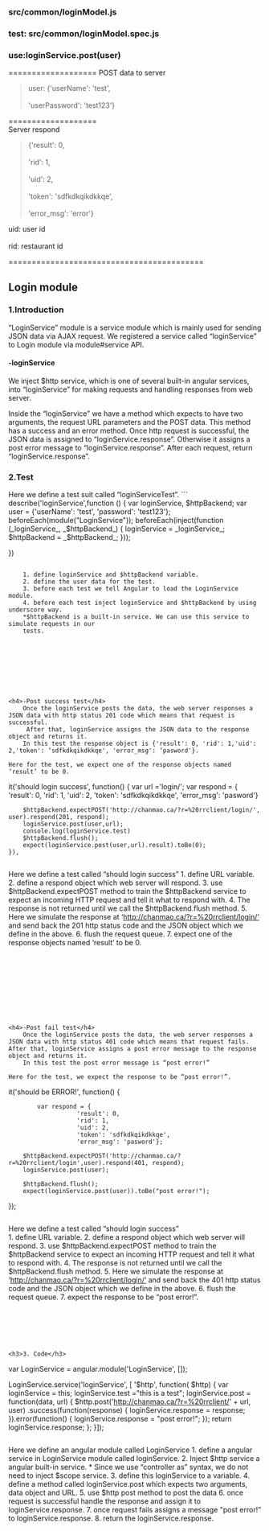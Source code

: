 <h3>src/common/loginModel.js</h3>
<h3>test: src/common/loginModel.spec.js</h3>
<h3>use:loginService.post(user)</h3>
===================
POST data to server<br />  

>  user: {'userName': 'test',<br />  
>         'userPassword': 'test123'}

===================          
Server respond <br />   
>{'result': 0,<br />  
>  'rid': 1,<br />  
  'uid': 2,<br />  
  'token': 'sdfkdkqikdkkqe',<br />  
  'error_msg': 'error'}<br />  

uid: user id<br />  
rid: restaurant id<br />


==========================================
<h2>Login module</h2>

<h3>1.Introduction</h3>
“LoginService” module is a service module which is mainly used for sending JSON data via AJAX request. We registered a service called “loginService” to Login module via module#service API.

<h4>-loginService</h4>
We inject $http service, which is one of several built-in angular services, into “loginService” for making requests and handling responses from web server.  

Inside the “loginService” we have a method which expects to have two arguments, the request URL parameters and the POST data. This method has a success and an error method. Once http request is successful, the JSON data is assigned to “loginService.response”. Otherwise it assigns a post error message to  “loginService.response”.  After each request, return “loginService.response”.


<h3>2.Test</h3> 
Here we define a test suit called “loginServiceTest”.
```
 describe('loginService',function  () {
  	var loginService, $httpBackend;
  	var user = {'userName': 'test',
       			'password': 'test123'};
  	beforeEach(module("LoginService"));
  	beforeEach(inject(function  (_loginService_, _$httpBackend_) {
  		loginService = _loginService_;
  		$httpBackend = _$httpBackend_;
    }));

  })
```
  
	1. define loginService and $httpBackend variable.
	2. define the user data for the test.
	3. before each test we tell Angular to load the LoginService module.
	4. before each test inject loginService and $httpBackend by using underscore way.
	*$httpBackend is a built-in service. We can use this service to simulate requests in our 
	tests.









<h4>-Post success test</h4>
	Once the loginService posts the data, the web server responses a JSON data with http status 201 code which means that request is successful.
	 After that, loginService assigns the JSON data to the response object and returns it.
	In this test the response object is {'result': 0, 'rid': 1,'uid': 2,'token': ‘sdfkdkqikdkkqe', 'error_msg': ‘pasword'}.	
	
Here for the test, we expect one of the response objects named ‘result’ to be 0.
```
it('should login success', function() {
     	var url ='login/';
     	var respond = {
     	               'result': 0,
     	               'rid': 1,
     	               'uid': 2,
     	               'token': 'sdfkdkqikdkkqe',
     	               'error_msg': 'pasword'}
     	  
     	$httpBackend.expectPOST('http://chanmao.ca/?r=%20rrclient/login/', user).respond(201, respond);
     	loginService.post(user,url);
     	console.log(loginService.test)
     	$httpBackend.flush();
     	expect(loginService.post(user,url).result).toBe(0);
    }),
```
```
Here we define a test called “should login success”
	1. define URL variable.
	2. define a respond object which web server will respond.
	3. use $httpBackend.expectPOST method to train the $httpBackend service to expect 
	    an incoming HTTP request and tell it what to respond with.
	4. The response is not returned until we call the $httpBackend.flush method.
	5. Here we simulate the response at ‘http://chanmao.ca/?r=%20rrclient/login/‘ and 
	send  back the 201 http status code and the JSON object which we define in the above.
	6. flush the request queue.
	7. expect one of the response objects named ‘result’ to be 0.
```	 





 




<h4>-Post fail test</h4>
	Once the loginService posts the data, the web server responses a JSON data with http status 401 code which means that request fails. After that, loginService assigns a post error message to the response object and returns it.
	In this test the post error message is “post error!”	
	
Here for the test, we expect the response to be “post error!”.
```
it('should be ERROR!', function() {
			
			var respond = {
		               'result': 0,
		               'rid': 1,
		               'uid': 2,
		               'token': 'sdfkdkqikdkkqe',
		               'error_msg': 'pasword'};
		  
		$httpBackend.expectPOST('http://chanmao.ca/?r=%20rrclient/login',user).respond(401, respond);
		loginService.post(user);
		   
		$httpBackend.flush();
		expect(loginService.post(user)).toBe("post error!");
		   

});
```

```
Here we define a test called “should login success”  
	1. define URL variable.
	2. define a respond object which web server will respond.
	3. use $httpBackend.expectPOST method to train the $httpBackend service to expect 
	    an incoming HTTP request and tell it what to respond with.
	4. The response is not returned until we call the $httpBackend.flush method.
	5. Here we simulate the response at ‘http://chanmao.ca/?r=%20rrclient/login/‘ and 
	send  back the 401 http status code and the JSON object which we define in the above.
	6. flush the request queue.
	7. expect the response to be “post error!”.
	 
```






<h3>3. Code</h3>
```
var LoginService = angular.module('LoginService', []);


 LoginService.service('loginService', [ '$http', function( $http) {
	var loginService = this;
	loginService.test ="this is a test";
	loginService.post = function(data, url) {
	$http.post('http://chanmao.ca/?r=%20rrclient/' + url, user)
		.success(function(response) {
		      loginService.response = response;
		}).error(function() {
		      loginService.response = "post error!";
		});
		     return loginService.response;
	  };
}]);
```
```
Here we define an angular module called LoginService
	1. define a angular service in LoginService module called loginService.
            2. Inject $http service a angular built-in service.
	 * Since we use “controller as” syntax, we do not need to inject $scope service.
	3. define this loginService to a variable.
	4. define a method called loginService.post which expects two arguments, data object 
           and URL.
	5. use $http post method to post the data
	6. once request is successful handle the response and assign it to 
            loginService.response.
	7. once request fails assigns a message "post error!” to loginService.response.
	8. return the loginService.response. 
```











